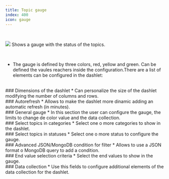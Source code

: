 ```yaml
---
title: Topic gauge
index: 400
icon: gauge
---
```


    
<br />

<img src="/static/images/icons/gauge.png" /> Shows a gauge with the status of the topics.

<br />

* The gauge is defined by three colors, red, yellow and green. Can be defined the vaules reachers inside the configuration.There are a list of elements can be configured in the dashlet:

<br />
### Dimensions of the dashlet
* Can personalize the size of the dashlet modifying the number of columns and rows.

<br />
### Autorefresh
* Allows to make the dashlet more dinamic adding an automatic refresh (in minutes).

<br />
### General gauge
* In this section the user can configure the gauge, the limits to change de color value and the data collection.


<br />
### Select topics in categories
* Select one o more categories to show in the dashlet.


<br />
### Select topics in statuses
* Select one o more status to configure the gauge.


<br />
### Advanced JSON/MongoDB condition for filter
* Allows to use a JSON format o MongoDB query to add a condition. 


<br />
### End value selection criteria
* Select the end values to show in the gauge.

<br />
### Data collection
* Use this fields to configure additional elements of the data collection for the dashlet.